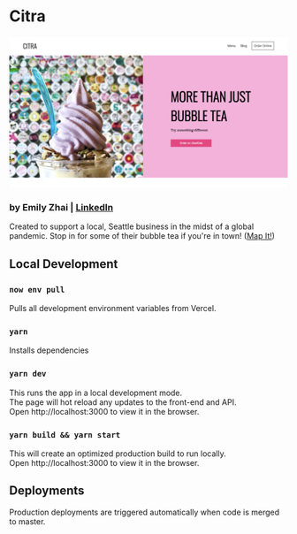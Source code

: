 # Citra
![citra-home](./docs/home-page.png)
### by Emily Zhai | [LinkedIn](https://www.linkedin.com/in/emily-zhai-b7b32a103/)
Created to support a local, Seattle business in the midst of a global pandemic. Stop in for some of their bubble tea if you're in town! ([Map It!](https://www.google.com/maps/dir//cafe+citra/data=!4m6!4m5!1m1!4e2!1m2!1m1!1s0x54901461ded12a83:0xbe0a4ea6472907e?sa=X&ved=2ahUKEwjvp7KbpsjxAhVYrp4KHfO8CgkQ9RcwFHoECEUQBQ))

## Local Development
### `now env pull`
Pulls all development environment variables from Vercel.

### `yarn`
Installs dependencies

### `yarn dev`
This runs the app in a local development mode.  
The page will hot reload any updates to the front-end and API.  
Open http://localhost:3000 to view it in the browser.

### `yarn build && yarn start`
This will create an optimized production build to run locally.  
Open http://localhost:3000 to view it in the browser.

## Deployments
Production deployments are triggered automatically when code is merged to master.
